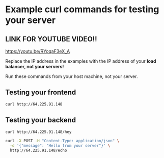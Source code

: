# Example curl commands for testing your server

## LINK FOR YOUTUBE VIDEO!!

https://youtu.be/RYoqaF3eX_A

Replace the IP address in the examples with the IP address of your **load balancer, not your servers!**

Run these commands from your host machine, not your server.

## Testing your frontend

```bash
curl http://64.225.91.148
```

## Testing your backend

```bash
curl http://64.225.91.148/hey
```

```bash
curl -X POST -H "Content-Type: application/json" \
  -d '{"message": "Hello from your server"}' \
  http://64.225.91.148/echo
```
